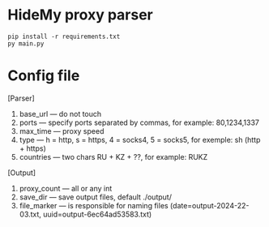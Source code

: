 # HideMy proxy parser

```
pip install -r requirements.txt
py main.py
```

# Config file
[Parser]
1. base_url — do not touch
2. ports — specify ports separated by commas, for example: 80,1234,1337
3. max_time — proxy speed
4. type — h = http, s = https, 4 = socks4, 5 = socks5, for exemple: sh (http + https)
5. countries — two chars RU + KZ + ??, for example: RUKZ

[Output]
1. proxy_count — all or any int
2. save_dir — save output files, default ./output/
3. file_marker — is responsible for naming files (date=output-2024-22-03.txt, uuid=output-6ec64ad53583.txt)
